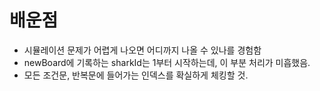 # 배운점
- 시뮬레이션 문제가 어렵게 나오면 어디까지 나올 수 있나를 경험함
- newBoard에 기록하는 sharkId는 1부터 시작하는데, 이 부분 처리가 미흡했음.
- 모든 조건문, 반복문에 들어가는 인덱스를 확실하게 체킹할 것.
